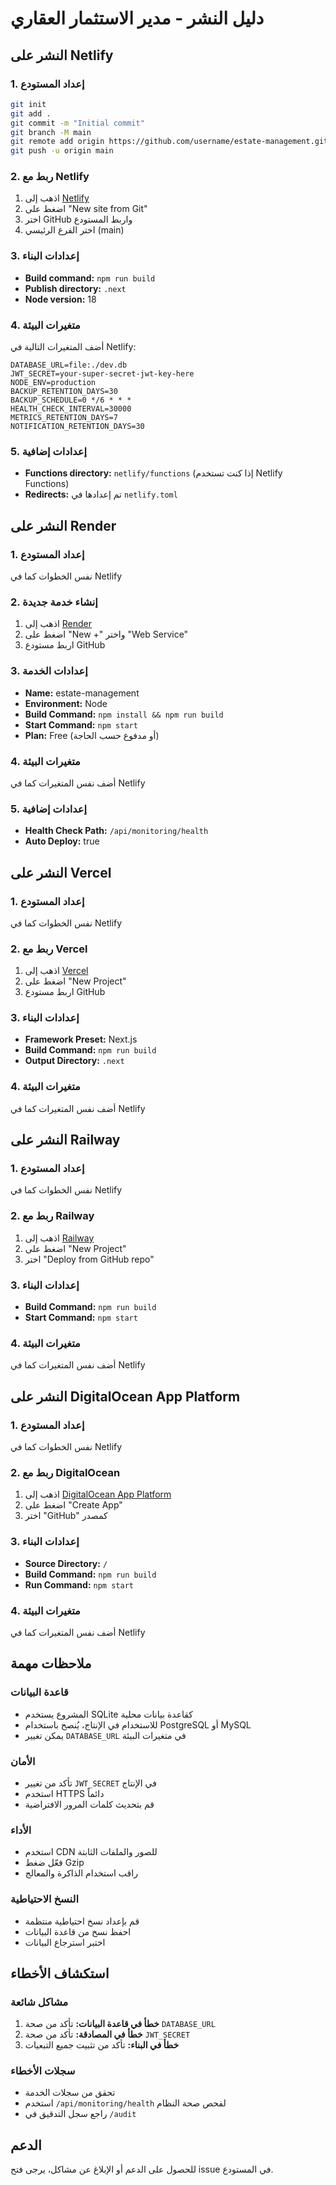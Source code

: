 # دليل النشر - مدير الاستثمار العقاري

## النشر على Netlify

### 1. إعداد المستودع
```bash
git init
git add .
git commit -m "Initial commit"
git branch -M main
git remote add origin https://github.com/username/estate-management.git
git push -u origin main
```

### 2. ربط مع Netlify
1. اذهب إلى [Netlify](https://netlify.com)
2. اضغط على "New site from Git"
3. اختر GitHub واربط المستودع
4. اختر الفرع الرئيسي (main)

### 3. إعدادات البناء
- **Build command:** `npm run build`
- **Publish directory:** `.next`
- **Node version:** 18

### 4. متغيرات البيئة
أضف المتغيرات التالية في Netlify:
```
DATABASE_URL=file:./dev.db
JWT_SECRET=your-super-secret-jwt-key-here
NODE_ENV=production
BACKUP_RETENTION_DAYS=30
BACKUP_SCHEDULE=0 */6 * * *
HEALTH_CHECK_INTERVAL=30000
METRICS_RETENTION_DAYS=7
NOTIFICATION_RETENTION_DAYS=30
```

### 5. إعدادات إضافية
- **Functions directory:** `netlify/functions` (إذا كنت تستخدم Netlify Functions)
- **Redirects:** تم إعدادها في `netlify.toml`

## النشر على Render

### 1. إعداد المستودع
نفس الخطوات كما في Netlify

### 2. إنشاء خدمة جديدة
1. اذهب إلى [Render](https://render.com)
2. اضغط على "New +" واختر "Web Service"
3. اربط مستودع GitHub

### 3. إعدادات الخدمة
- **Name:** estate-management
- **Environment:** Node
- **Build Command:** `npm install && npm run build`
- **Start Command:** `npm start`
- **Plan:** Free (أو مدفوع حسب الحاجة)

### 4. متغيرات البيئة
أضف نفس المتغيرات كما في Netlify

### 5. إعدادات إضافية
- **Health Check Path:** `/api/monitoring/health`
- **Auto Deploy:** true

## النشر على Vercel

### 1. إعداد المستودع
نفس الخطوات كما في Netlify

### 2. ربط مع Vercel
1. اذهب إلى [Vercel](https://vercel.com)
2. اضغط على "New Project"
3. اربط مستودع GitHub

### 3. إعدادات البناء
- **Framework Preset:** Next.js
- **Build Command:** `npm run build`
- **Output Directory:** `.next`

### 4. متغيرات البيئة
أضف نفس المتغيرات كما في Netlify

## النشر على Railway

### 1. إعداد المستودع
نفس الخطوات كما في Netlify

### 2. ربط مع Railway
1. اذهب إلى [Railway](https://railway.app)
2. اضغط على "New Project"
3. اختر "Deploy from GitHub repo"

### 3. إعدادات البناء
- **Build Command:** `npm run build`
- **Start Command:** `npm start`

### 4. متغيرات البيئة
أضف نفس المتغيرات كما في Netlify

## النشر على DigitalOcean App Platform

### 1. إعداد المستودع
نفس الخطوات كما في Netlify

### 2. ربط مع DigitalOcean
1. اذهب إلى [DigitalOcean App Platform](https://cloud.digitalocean.com/apps)
2. اضغط على "Create App"
3. اختر "GitHub" كمصدر

### 3. إعدادات البناء
- **Source Directory:** `/`
- **Build Command:** `npm run build`
- **Run Command:** `npm start`

### 4. متغيرات البيئة
أضف نفس المتغيرات كما في Netlify

## ملاحظات مهمة

### قاعدة البيانات
- المشروع يستخدم SQLite كقاعدة بيانات محلية
- للاستخدام في الإنتاج، يُنصح باستخدام PostgreSQL أو MySQL
- يمكن تغيير `DATABASE_URL` في متغيرات البيئة

### الأمان
- تأكد من تغيير `JWT_SECRET` في الإنتاج
- استخدم HTTPS دائماً
- قم بتحديث كلمات المرور الافتراضية

### الأداء
- استخدم CDN للصور والملفات الثابتة
- فعّل ضغط Gzip
- راقب استخدام الذاكرة والمعالج

### النسخ الاحتياطية
- قم بإعداد نسخ احتياطية منتظمة
- احفظ نسخ من قاعدة البيانات
- اختبر استرجاع البيانات

## استكشاف الأخطاء

### مشاكل شائعة
1. **خطأ في قاعدة البيانات:** تأكد من صحة `DATABASE_URL`
2. **خطأ في المصادقة:** تأكد من صحة `JWT_SECRET`
3. **خطأ في البناء:** تأكد من تثبيت جميع التبعيات

### سجلات الأخطاء
- تحقق من سجلات الخدمة
- استخدم `/api/monitoring/health` لفحص صحة النظام
- راجع سجل التدقيق في `/audit`

## الدعم
للحصول على الدعم أو الإبلاغ عن مشاكل، يرجى فتح issue في المستودع.